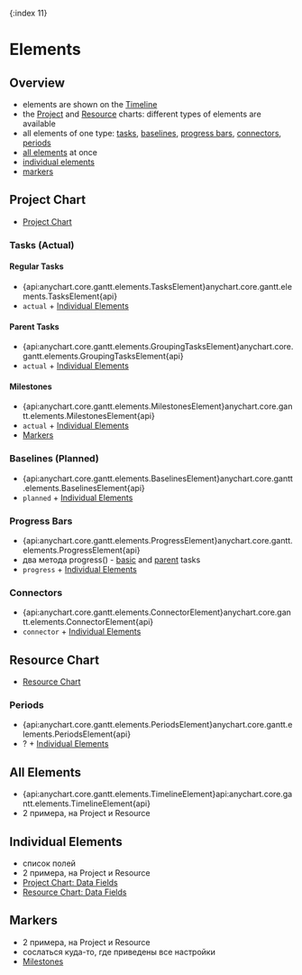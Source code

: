 {:index 11}
# Elements

## Overview

* elements are shown on the [Timeline](Timeline)
* the [Project](#project_chart) and [Resource](#resource_chart) charts: different types of elements are available
* all elements of one type: [tasks](#tasks_\(actual\)), [baselines](#baselines_\(planned\)), [progress bars](#progress_bars), [connectors](#connectors), [periods](#periods)
* [all elements](#all_elements) at once
* [individual elements](#individual_elements)
* [markers](#markers)

## Project Chart

* [Project Chart](Project_Chart)

### Tasks (Actual)

#### Regular Tasks

* {api:anychart.core.gantt.elements.TasksElement}anychart.core.gantt.elements.TasksElement{api}
* `actual` + [Individual Elements](#individual_elements)

#### Parent Tasks

* {api:anychart.core.gantt.elements.GroupingTasksElement}anychart.core.gantt.elements.GroupingTasksElement{api}
* `actual` + [Individual Elements](#individual_elements)

#### Milestones

* {api:anychart.core.gantt.elements.MilestonesElement}anychart.core.gantt.elements.MilestonesElement{api}
* `actual` + [Individual Elements](#individual_elements)
* [Markers](#markers)

### Baselines (Planned)

* {api:anychart.core.gantt.elements.BaselinesElement}anychart.core.gantt.elements.BaselinesElement{api}
* `planned` + [Individual Elements](#individual_elements)

### Progress Bars

* {api:anychart.core.gantt.elements.ProgressElement}anychart.core.gantt.elements.ProgressElement{api}
* два метода progress() - [basic](#basic_tasks) and [parent](#parent_tasks) tasks
* `progress` + [Individual Elements](#individual_elements)

### Connectors

* {api:anychart.core.gantt.elements.ConnectorElement}anychart.core.gantt.elements.ConnectorElement{api}
* `connector` + [Individual Elements](#individual_elements)

## Resource Chart

* [Resource Chart](Resource_Chart)

### Periods

* {api:anychart.core.gantt.elements.PeriodsElement}anychart.core.gantt.elements.PeriodsElement{api}
* ? + [Individual Elements](#individual_elements)

## All Elements

* {api:anychart.core.gantt.elements.TimelineElement}api:anychart.core.gantt.elements.TimelineElement{api}
* 2 примера, на Project и Resource

## Individual Elements

* список полей
* 2 примера, на Project и Resource
* [Project Chart: Data Fields](Project_Chart#data_fields)
* [Resource Chart: Data Fields](Resource_Chart#data_fields)

## Markers

* 2 примера, на Project и Resource
* сослаться куда-то, где приведены все настройки
* [Milestones](#milestones)